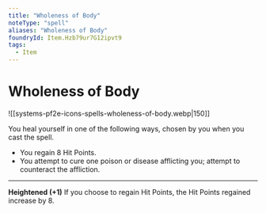 ```yaml
---
title: "Wholeness of Body"
noteType: "spell"
aliases: "Wholeness of Body"
foundryId: Item.Hzb79ur7G12ipvt9
tags:
  - Item
---
```


# Wholeness of Body
![[systems-pf2e-icons-spells-wholeness-of-body.webp|150]]

You heal yourself in one of the following ways, chosen by you when you cast the spell.

*   You regain 8 Hit Points.
*   You attempt to cure one poison or disease afflicting you; attempt to counteract the affliction.

* * *

**Heightened (+1)** If you choose to regain Hit Points, the Hit Points regained increase by 8.
